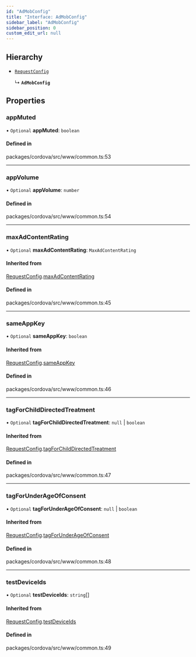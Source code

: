```yaml
---
id: "AdMobConfig"
title: "Interface: AdMobConfig"
sidebar_label: "AdMobConfig"
sidebar_position: 0
custom_edit_url: null
---
```


## Hierarchy

- [`RequestConfig`](RequestConfig.md)

  ↳ **`AdMobConfig`**

## Properties

### appMuted

• `Optional` **appMuted**: `boolean`

#### Defined in

packages/cordova/src/www/common.ts:53

___

### appVolume

• `Optional` **appVolume**: `number`

#### Defined in

packages/cordova/src/www/common.ts:54

___

### maxAdContentRating

• `Optional` **maxAdContentRating**: `MaxAdContentRating`

#### Inherited from

[RequestConfig](RequestConfig.md).[maxAdContentRating](RequestConfig.md#maxadcontentrating)

#### Defined in

packages/cordova/src/www/common.ts:45

___

### sameAppKey

• `Optional` **sameAppKey**: `boolean`

#### Inherited from

[RequestConfig](RequestConfig.md).[sameAppKey](RequestConfig.md#sameappkey)

#### Defined in

packages/cordova/src/www/common.ts:46

___

### tagForChildDirectedTreatment

• `Optional` **tagForChildDirectedTreatment**: ``null`` \| `boolean`

#### Inherited from

[RequestConfig](RequestConfig.md).[tagForChildDirectedTreatment](RequestConfig.md#tagforchilddirectedtreatment)

#### Defined in

packages/cordova/src/www/common.ts:47

___

### tagForUnderAgeOfConsent

• `Optional` **tagForUnderAgeOfConsent**: ``null`` \| `boolean`

#### Inherited from

[RequestConfig](RequestConfig.md).[tagForUnderAgeOfConsent](RequestConfig.md#tagforunderageofconsent)

#### Defined in

packages/cordova/src/www/common.ts:48

___

### testDeviceIds

• `Optional` **testDeviceIds**: `string`[]

#### Inherited from

[RequestConfig](RequestConfig.md).[testDeviceIds](RequestConfig.md#testdeviceids)

#### Defined in

packages/cordova/src/www/common.ts:49
